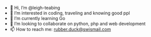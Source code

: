 - 👋 Hi, I’m @leigh-teabing
- 👀 I’m interested in coding, traveling and knowing good ppl
- 🌱 I’m currently learning Go
- 💞️ I’m looking to collaborate on python, php and web development 
- 📫 How to reach me: rubber.duck@swismail.com

<!---
leigh-teabing/leigh-teabing is a ✨ special ✨ repository because its `README.md` (this file) appears on your GitHub profile.
You can click the Preview link to take a look at your changes.
--->
